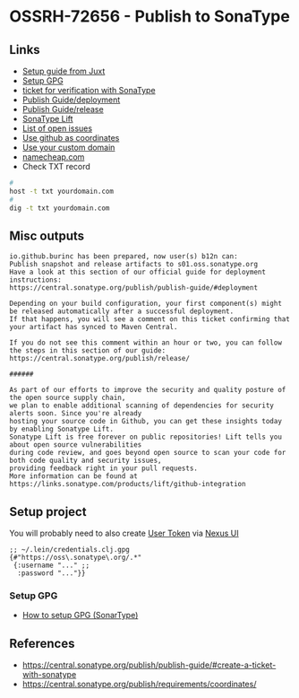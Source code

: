 # OSSRH-72656 - Publish to SonaType

## Links

- [Setup guide from Juxt](https://www.juxt.pro/blog/maven-central)
- [Setup GPG](https://central.sonatype.org/publish/requirements/gpg/)
- [ticket for verification with SonaType](https://issues.sonatype.org/browse/OSSRH-72656)
- [Publish Guide/deployment](https://central.sonatype.org/publish/publish-guide/#deployment)
- [Publish Guide/release](https://central.sonatype.org/publish/release/)
- [SonaType Lift](https://links.sonatype.com/products/lift/github-integration)
- [List of open issues](https://issues.sonatype.org/projects/OSSRH/issues/OSSRH-72199?filter=allopenissues)
- [Use github as coordinates](https://central.sonatype.org/publish/requirements/coordinates/)
- [Use your custom domain](https://central.sonatype.org/faq/how-to-set-txt-record/)
 - [namecheap.com](https://www.namecheap.com/support/knowledgebase/article.aspx/317/2237/how-do-i-add-txtspfdkimdmarc-records-for-my-domain/)
 - Check TXT record

 ```sh
 #
 host -t txt yourdomain.com
 #
 dig -t txt yourdomain.com
 ```

## Misc outputs

```
io.github.burinc has been prepared, now user(s) b12n can:
Publish snapshot and release artifacts to s01.oss.sonatype.org
Have a look at this section of our official guide for deployment instructions:
https://central.sonatype.org/publish/publish-guide/#deployment

Depending on your build configuration, your first component(s) might be released automatically after a successful deployment.
If that happens, you will see a comment on this ticket confirming that your artifact has synced to Maven Central.

If you do not see this comment within an hour or two, you can follow the steps in this section of our guide:
https://central.sonatype.org/publish/release/

######

As part of our efforts to improve the security and quality posture of the open source supply chain,
we plan to enable additional scanning of dependencies for security alerts soon. Since you're already
hosting your source code in Github, you can get these insights today by enabling Sonatype Lift.
Sonatype Lift is free forever on public repositories! Lift tells you about open source vulnerabilities
during code review, and goes beyond open source to scan your code for both code quality and security issues,
providing feedback right in your pull requests.
More information can be found at https://links.sonatype.com/products/lift/github-integration
 ```

 ## Setup project

 You will probably need to also create [User Token](https://oss.sonatype.org/#profile;User%20Token) via [Nexus UI](https://oss.sonatype.org/)

 ```
 ;; ~/.lein/credentials.clj.gpg
 {#"https://oss\.sonatype\.org/.*"
  {:username "..." ;;
   :password "..."}}
 ```

 ### Setup GPG

 - [How to setup GPG (SonarType)](https://central.sonatype.org/publish/requirements/gpg/)

 ## References

 - https://central.sonatype.org/publish/publish-guide/#create-a-ticket-with-sonatype
 - https://central.sonatype.org/publish/requirements/coordinates/
